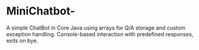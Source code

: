 # MiniChatbot-
A simple ChatBot in Core Java using arrays for Q/A storage and custom exception handling. Console-based interaction with predefined responses, exits on bye.
